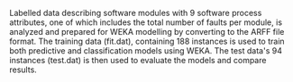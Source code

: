 Labelled data describing software modules with 9 software process attributes, one of which includes the total number of faults per module, is analyzed and prepared for WEKA modelling by converting to the ARFF file format. The training data (fit.dat), containing 188 instances is used to train both predictive and classification models using WEKA. The test data's 94 instances (test.dat) is then used to evaluate the models and compare results.
